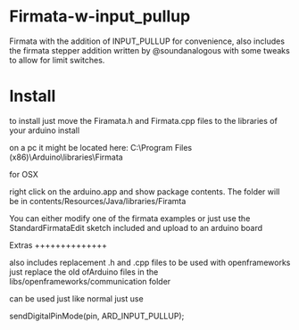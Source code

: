 Firmata-w-input_pullup
======================

Firmata with the addition of INPUT_PULLUP for convenience, also includes the firmata stepper addition written by @soundanalogous with some tweaks to allow for limit switches.

Install
==================

to install just move the Firamata.h and Firmata.cpp files to the libraries of your arduino install

on a pc it might be located here:
C:\Program Files (x86)\Arduino\libraries\Firmata

for OSX

right click on the arduino.app and show package contents. 
The folder will be in contents/Resources/Java/libraries/Firamta

You can either modify one of the firmata examples 
or just use the StandardFirmataEdit sketch included
and upload to an arduino board


Extras
++++++++++++++

also includes replacement .h and .cpp files to be used with openframeworks
just replace the old ofArduino files in the libs/openframeworks/communication folder

can be used just like normal just use

sendDigitalPinMode(pin, ARD_INPUT_PULLUP);
